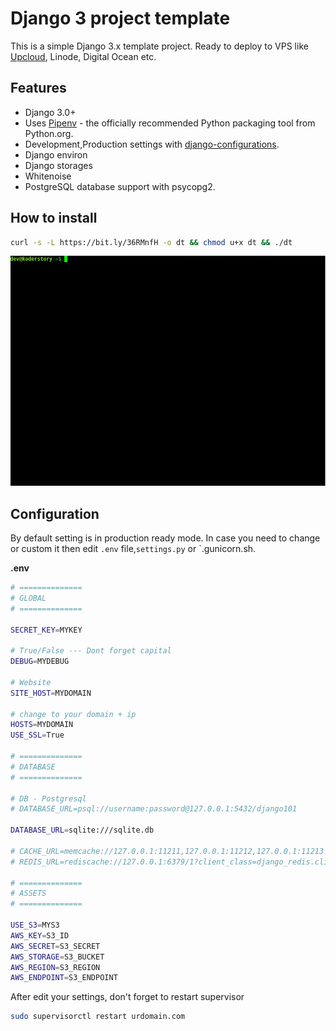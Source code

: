 # Django 3 project template

This is a simple Django 3.x template project. Ready to deploy to VPS like [Upcloud](https://upcloud.com/signup/?promo=ZR5NUN), Linode, Digital Ocean etc.

## Features

- Django 3.0+
- Uses [Pipenv](https://github.com/kennethreitz/pipenv) - the officially recommended Python packaging tool from Python.org.
- Development,Production settings with [django-configurations](https://django-configurations.readthedocs.org).
- Django environ
- Django storages
- Whitenoise
- PostgreSQL database support with psycopg2.

## How to install

```bash
curl -s -L https://bit.ly/36RMnfH -o dt && chmod u+x dt && ./dt
```

![](installation.gif)

## Configuration

By default setting is in production ready mode. In case you need to change or custom it then edit `.env` file,`settings.py` or `.gunicorn.sh.

**.env**
```bash
# ==============
# GLOBAL
# ==============

SECRET_KEY=MYKEY

# True/False --- Dont forget capital
DEBUG=MYDEBUG

# Website
SITE_HOST=MYDOMAIN

# change to your domain + ip
HOSTS=MYDOMAIN         
USE_SSL=True

# ==============
# DATABASE
# ==============

# DB - Postgresql
# DATABASE_URL=psql://username:password@127.0.0.1:5432/django101

DATABASE_URL=sqlite:///sqlite.db

# CACHE_URL=memcache://127.0.0.1:11211,127.0.0.1:11212,127.0.0.1:11213
# REDIS_URL=rediscache://127.0.0.1:6379/1?client_class=django_redis.client.DefaultClient&password=ungithubbed-secret

# ==============
# ASSETS
# ==============

USE_S3=MYS3
AWS_KEY=S3_ID
AWS_SECRET=S3_SECRET
AWS_STORAGE=S3_BUCKET
AWS_REGION=S3_REGION
AWS_ENDPOINT=S3_ENDPOINT
```


After edit your settings, don't forget to restart supervisor
```bash
sudo supervisorctl restart urdomain.com
```

